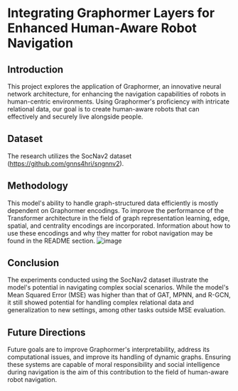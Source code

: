# Integrating Graphormer Layers for Enhanced Human-Aware Robot Navigation

## Introduction
This project explores the application of Graphormer, an innovative neural network architecture, for enhancing the navigation capabilities of robots in human-centric environments. Using Graphormer's proficiency with intricate relational data, our goal is to create human-aware robots that can effectively and securely live alongside people.

## Dataset
The research utilizes the SocNav2 dataset (https://github.com/gnns4hri/sngnnv2).

## Methodology
This model's ability to handle graph-structured data efficiently is mostly dependent on Graphormer encodings. To improve the performance of the Transformer architecture in the field of graph representation learning, edge, spatial, and centrality encodings are incorporated. Information about how to use these encodings and why they matter for robot navigation may be found in the README section.
![image](https://github.com/Sungkyung-Shon/sngnn2_Graphormer/assets/81243837/4a246d55-2d0b-43f8-a5f1-931a1da3ac9f)


## Conclusion
The experiments conducted using the SocNav2 dataset illustrate the model's potential in navigating complex social scenarios. While the model's Mean Squared Error (MSE) was higher than that of GAT, MPNN, and R-GCN, it still showed potential for handling complex relational data and generalization to new settings, among other tasks outside MSE evaluation.

## Future Directions
Future goals are to improve Graphormer's interpretability, address its computational issues, and improve its handling of dynamic graphs. Ensuring these systems are capable of moral responsibility and social intelligence during navigation is the aim of this contribution to the field of human-aware robot navigation.
